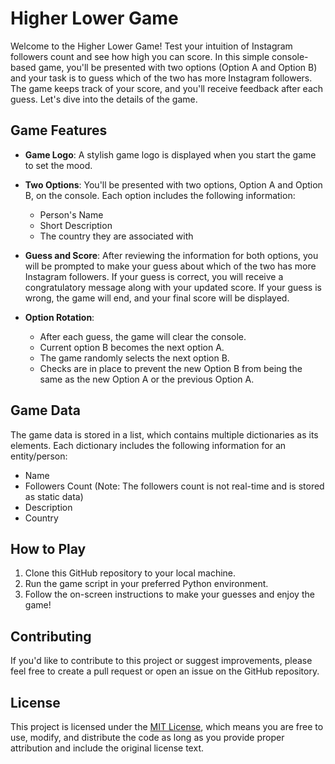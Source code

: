 # Higher Lower Game

Welcome to the Higher Lower Game! Test your intuition of Instagram followers count and see how high you can score. In this simple console-based game, you'll be presented with two options (Option A and Option B) and your task is to guess which of the two has more Instagram followers. The game keeps track of your score, and you'll receive feedback after each guess. Let's dive into the details of the game.

## Game Features

- **Game Logo**: A stylish game logo is displayed when you start the game to set the mood.

- **Two Options**: You'll be presented with two options, Option A and Option B, on the console. Each option includes the following information:
  - Person's Name
  - Short Description
  - The country they are associated with

- **Guess and Score**: After reviewing the information for both options, you will be prompted to make your guess about which of the two has more Instagram followers. If your guess is correct, you will receive a congratulatory message along with your updated score. If your guess is wrong, the game will end, and your final score will be displayed.

- **Option Rotation**:
  - After each guess, the game will clear the console.
  - Current option B becomes the next option A.
  - The game randomly selects the next option B.
  - Checks are in place to prevent the new Option B from being the same as the new Option A or the previous Option A.


## Game Data

The game data is stored in a list, which contains multiple dictionaries as its elements. Each dictionary includes the following information for an entity/person:
- Name
- Followers Count (Note: The followers count is not real-time and is stored as static data)
- Description
- Country

## How to Play

1. Clone this GitHub repository to your local machine.
2. Run the game script in your preferred Python environment.
3. Follow the on-screen instructions to make your guesses and enjoy the game!

## Contributing

If you'd like to contribute to this project or suggest improvements, please feel free to create a pull request or open an issue on the GitHub repository.

## License

This project is licensed under the [MIT License](LICENSE), which means you are free to use, modify, and distribute the code as long as you provide proper attribution and include the original license text.


